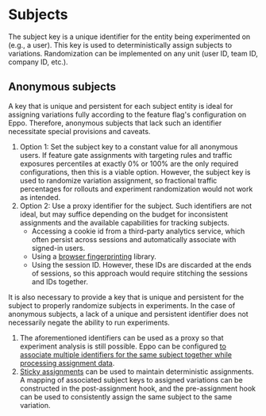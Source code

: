 # Subjects

The subject key is a unique identifier for the entity being experimented on (e.g., a user). This key is used to deterministically assign subjects to variations. Randomization can be implemented on any unit (user ID, team ID, company ID, etc.).

## Anonymous subjects

A key that is unique and persistent for each subject entity is ideal for assigning variations fully according to the feature flag's configuration on Eppo. Therefore, anonymous subjects that lack such an identifier necessitate special provisions and caveats. 

1. Option 1: Set the subject key to a constant value for all anonymous users. If feature gate assignments with targeting rules and traffic exposures percentiles at exactly 0% or 100% are the only required configurations, then this is a viable option. However, the subject key is used to randomize variation assignment, so fractional traffic percentages for rollouts and experiment randomization would not work as intended.
2. Option 2: Use a proxy identifier for the subject. Such identifiers are not ideal, but may suffice depending on the budget for inconsistent assignments and the available capabilities for tracking subjects.
    * Accessing a cookie id from a third-party analytics service, which often persist across sessions and automatically associate with signed-in users.
    * Using a [browser fingerprinting](https://en.wikipedia.org/wiki/Device_fingerprint#Browser_fingerprint) library.
    * Using the session ID. However, these IDs are discarded at the ends of sessions, so this approach would require stitching the sessions and IDs together.

It is also necessary to provide a key that is unique and persistent for the subject to properly randomize subjects in experiments. In the case of anonymous subjects, a lack of a unique and persistent identifier does not necessarily negate the ability to run experiments.

1. The aforementioned identifiers can be used as a proxy so that experiment analysis is still possible. Eppo can be configured [to associate multiple identifiers for the same subject together while processing assignment data](/guides/advanced-experimentation/anonymous-explainer/#assignment-logs-with-multiple-identifiers).
2. [Sticky assignments](/feature-flagging/concepts/sticky-flags) can be used to maintain deterministic assignments. A mapping of associated subject keys to assigned variations can be constructed in the post-assignment hook, and the pre-assignment hook can be used to consistently assign the same subject to the same variation.
